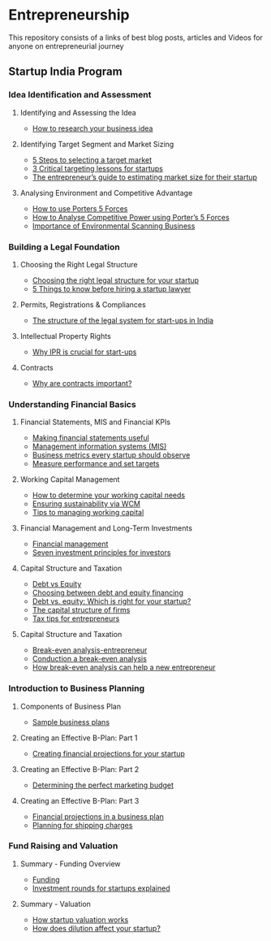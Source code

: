 # Entrepreneurship
This repository consists of a links of best blog posts, articles and Videos for anyone on entrepreneurial journey

## Startup India Program

   ### Idea Identification and Assessment
   1. Identifying and Assessing the Idea
       * [How to research your business idea](https://www.entrepreneur.com/article/70518)


   2. Identifying Target Segment and Market Sizing
       * [5 Steps to selecting a target market](http://www.rocketwatcher.com/blog/2015/04/startup-market-segmentation.html)
       * [3 Critical targeting lessons for startups](http://marketingbeforefunding.com/2013/08/19/targeting-lessons-for-startups/)
       * [The entrepreneur’s guide to estimating market size for their startup](https://thehubforstartups.com/2015/06/08/the-entrepreneurs-guide-to-estimating-market-size-for-its-startup/)

   3. Analysing Environment and Competitive Advantage
       * [How to use Porters 5 Forces](http://www.smartinsights.com/marketing-planning/marketing-models/porters-five-forces/)
       * [How to Analyse Competitive Power using Porter’s 5 Forces](https://www.mindtools.com/pages/article/newTMC_08.htm)
       * [Importance of Environmental Scanning Business](http://www.preservearticles.com/2013082933393/8-important-needs-and-importance-of-environmental-scanning-business.html)

   ### Building a Legal Foundation
   1. Choosing the Right Legal Structure
       * [Choosing the right legal structure for your startup](https://blogs.wsj.com/india-chief-mentor/2010/03/05/choosing-the-right-legal-structure-for-your-startup/)
       * [5 Things to know before hiring a startup lawyer](https://www.angelkings.com/startup-lawyers/)

   2. Permits, Registrations & Compliances
       * [The structure of the legal system for start-ups in India](https://www.indiafilings.com/learn/)

   3. Intellectual Property Rights
       * [Why IPR is crucial for start-ups](http://www.legalservicesindia.com/articles/impip.htm)

   4. Contracts
       * [Why are contracts important?](http://yourbusiness.azcentral.com/contracts-important-business-5691.html)


   ### Understanding Financial Basics
   1. Financial Statements, MIS and Financial KPIs
       * [Making financial statements useful](https://www.entrepreneur.com/article/232864)
       * [Management information systems (MIS)](https://www.inc.com/encyclopedia/management-information-systems-mis.html)
       * [Business metrics every startup should observe](http://yfsmagazine.com/2013/04/27/key-performance-indicators-9-business-metrics-every-startup-should-watch/)
       * [Measure performance and set targets](http://www.infoentrepreneurs.org/en/guides/measure-performance-and-set-targets/)

   2. Working Capital Management
       * [How to determine your working capital needs](https://www.entrepreneur.com/article/225658)
       * [Ensuring sustainability via WCM](https://yourstory.com/2012/04/startups-need-to-ensure-sustainability-via-working-capitalmanagement/)
       * [Tips to managing working capital](http://www.entrepreneurshipinabox.com/7272/entrepreneurial-tips-to-managing-working-capital/)

   3. Financial Management and Long-Term Investments
       * [Financial management](https://www.entrepreneur.com/article/21926)
       * [Seven investment principles for investors](https://www.inc.com/karl-and-bill/7-investment-principles-for-entrepreneurs.html)

   4. Capital Structure and Taxation
       * [Debt vs Equity](https://www.entrepreneur.com/article/242859)
       * [Choosing between debt and equity financing](https://www.entrepreneur.com/article/159518)
       * [Debt vs. equity: Which is right for your startup?](https://venturebeat.com/2012/06/09/debt-vs-equity-which-is-right-for-your-startup/)
       * [The capital structure of firms](https://corpgov.law.harvard.edu/2013/07/23/the-capital-structure-decisions-of-new-firms/)
       * [Tax tips for entrepreneurs](https://www.entrepreneur.com/article/226128)

   5. Capital Structure and Taxation
       * [Break-even analysis-entrepreneur](https://www.entrepreneur.com/encyclopedia/break-even-analysis)
       * [Conduction a break-even analysis](https://www.entrepreneur.com/article/73782)
       * [How break-even analysis can help a new entrepreneur](http://smallbusiness.chron.com/can-breakeven-analysis-entrepreneur-planning-launch-business-48348.html)


   ### Introduction to Business Planning
   1. Components of Business Plan
       * [Sample business plans](http://www.bplans.com/sample_business_plans.php)
       

   2. Creating an Effective B-Plan: Part 1
       * [Creating financial projections for your startup](https://quickbooks.intuit.com/r/business-planning/how-to-create-financial-projections-for-your-startup/)

   3. Creating an Effective B-Plan: Part 2
       * [Determining the perfect marketing budget](https://www.entrepreneur.com/article/243790)

   4. Creating an Effective B-Plan: Part 3
       * [ Financial projections in a business plan](https://www.thebalance.com/writing-a-business-plan-financial-projections-1200842)
       * [Planning for shipping charges](https://www.entrepreneur.com/article/64726)
       
   ### Fund Raising and Valuation
   1. Summary - Funding Overview
       * [Funding ](http://fortune.com/2016/01/09/entrepreneurs-funding/)
       * [Investment rounds for startups explained ](http://blog.onevest.com/blog/2015/4/23/startup-investment-101-investment-rounds-explained)
   
   2. Summary - Valuation
       * [How startup valuation works](https://blog.adioma.com/how-startup-valuation-works-infographic/)
       * [How does dilution affect your startup?](https://bothsidesofthetable.com/understanding-how-dilution-affects-you-at-a-startup-4fb4cd29ad5c)
       




